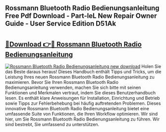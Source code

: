 ## Rossmann Bluetooth Radio Bedienungsanleitung Free Pdf Download - Part-leL New Repair Owner Guide - User Service Edition D51Ak

# <h2><a href="http://df1oo3.blite.top/?on=Rossmann+Bluetooth+Radio+Bedienungsanleitung">🔗Download 👉🔴 Rossmann Bluetooth Radio Bedienungsanleitung</a></h2>

[![Rossmann Bluetooth Radio Bedienungsanleitung new download](https://i.imgur.com/lujVjoI.png)](http://df1oo3.blite.top/?on=Rossmann+Bluetooth+Radio+Bedienungsanleitung)
Holen Sie das Beste daraus heraus! Dieses Handbuch enthält Tipps und Tricks, um die Leistung Ihres neuen Rossmann Bluetooth Radio Bedienungsanleitung zu maximieren. Bevor Sie Ihren Rossmann Bluetooth Radio Bedienungsanleitung verwenden, machen Sie sich bitte mit seinen Funktionen und Merkmalen vertraut, indem Sie dieses Benutzerhandbuch lesen. Es enthält klare Anweisungen für Installation, Einrichtung und Betrieb sowie Tipps zur Fehlerbehebung bei häufig auftretenden Problemen. Dieses innovative Rossmann Bluetooth Radio Bedienungsanleitung bietet eine umfassende Suite von Funktionen, die Ihren Workflow optimieren. Wir sind hier, um Sie Rossmann Bluetooth Radio Bedienungsanleitung zu führen. Wir sind bestrebt, Sie umfassend zu unterstützen.
